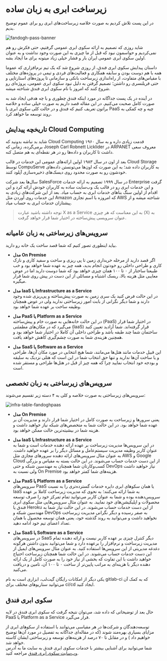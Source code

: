 # زیرساخت ابری به زبان ساده

در این پست تلاش کردیم به صورت خلاصه زیرساخت‌های ابری رو برای عموم توضیح بدیم.

![fandogh-pass-banner](/articles/fandogh-paas-banner.png "fandogh-paas-banner")

شاید روزی که تصمیم به ارائه سکوی ابری عمومی گرفتیم، حتی فکرش رو هم نمی‌کردیم و حواسمون نبود که قبل از ما چیزی به این صورت وجود نداشت و به عنوان اولین سکوی ابری عمومی ایران بار و فشار خیلی زیاد میتونه برای ما ایجاد بشه.

داستان پیدایش سکوی ابری فندق، از روزی شروع شد که یک تیم نرم‌افزاری که عموما همه با هم دوست بودن و سابقه همکاری و فعالیت‌های فردی و تیمی در پروژه‌های مختلف با مقیاس‌های متفاوت، از راه‌اندازی زیرساخت بانکی و سازمانی تا پروژه‌های استارتاپی و حتی فریلنسری رو داشتن؛ تصمیم گرفتن به دلیل نبود سکوی ابری عمومی، پروژ‌ه‌ای رو شروع کنند که امروز با نام سکوی ابری فندق شناخته میشه.

در آینده در یک پست جداگانه در مورد اینکه فندق چطوری و با چه هدفی ایجاد شد به صورت کامل صحبت می‌کنیم. در این مقاله قصد داریم به صورت خیلی ساده و خلاصه براتون تعریف کنیم که فندق و در حالت کلی سکوی ابری یا PaaS چیه و چه کمکی به روند توسعه ما خواهد کرد.


## تاریخچه پیدایش Cloud Computing

شاید بد نباشه بدونید که Cloud Computing قدمت زیادی داره و به سال ۱۹۶۰ برمی‌گرده، زمانی که Joseph Carl Robnett Licklider در ARPANET معروف سعی داشت تا کاربران و داده‌ها رو در هر نقطه‌ای به هم متصل کنه.

بعد از اون در سال ۱۹۸۳ اولین ارائه‌های عمومی این خدمات در قالب Cloud Storage توسط CompuServe به کاربران داده شد؛ به این صورت که اون‌ها می‌تونستن داده‌های خودشون رو به صورت محدود روی دیسک‌های ذخیره‌سازی آپلود کنند.

سال‌ها بعد شرکت SalesForce در سال ۱۹۹۹ تصمیم به ارائه خدمات Enterprise گرفت و این خدمات ابری رو در قالب یک وب‌سایت ساده به کاربران خودش ارائه کرد و این اقدام از اولین سنگ بناهای خدمات ابری به حساب میاد. بعد از این شرکت‌های زیادی به این خدمات روی آوردن مثل Amazon که امروزه با اسم تجاری AWS شناخته میشه و از پیشتازان خدمات ابری به حساب میاد.

> توجه داشته باشید عبارت X as a Service به این معناست که هر چیزی (X) به عنوان سرویسی پیش‌ساخته در اختیار شما قرار خواهد گرفت.

## سرویس‌های زیرساختی به زبان عامیانه
بیاید اینطوری تصور کنیم که شما قصد ساخت یک خانه رو دارید.

-   **مدل On Premise** <br/>
اگر قصد دارید از مرحله خریداری زمین تا پی ریزی و ساخت و سفید کاری و نازک کاری و طراحی داخلی رو خودتون انجام بدید، همه چیز به عهده شما خواهد بود و خب طبیعتا ساختار از ۰ تا ۱۰۰ همان چیزی خواهد بود که شما دوست دارید اما در عوض معایبی مثل هزینه بالا، ریسک اشتباه و مسائلی از این دست در پیش روی شما قرار میگیره.
    
-   **مدل IaaS یا Infrastructure as a Service**<br/>
در این حالت فرض کنید یک سری زمین به صورت پیش‌ساخته و پی‌ریزی شده وجود دارند و شما دیگر نگرانی از بابت امور زیرساختی ندارید ولی در عوض همچنان وظیفه ساخت بر عهده شما خواهد بود.
    
-   **مدل PaaS یا Platform as a Service**<br/>
در این حالت خانه‌هایی به صورت خام و پیش‌ساخته (PaaS) در اختیار شما قرار می‌گیرد که در مکان‌های مطمئنی (IaaS) قرار گرفته‌اند. شما آزادید تعیین کنید ساختمان شما چند طبقه باشد و طراحی داخلی آن کاملا در اختیار شما خواهد بود و همچنین هزینه‌ی شما به صورت چشم‌گیری کاهش خواهد یافت.
    
-   **مدل SaaS یا Software as a Service**<br/>
این قبیل خدمات مانند هتل‌ها می‌مانند، شما هیچ انتخابی در مورد مکان‌ آن‌ها، طراحی و یا ساخت آن‌ها ندارید و تنها حق انتخاب شما در این است که هتلی نزدیک به سلیقه و بودجه خود انتخاب نمایید چرا که همه چیز از قبل در هتل‌ها طراحی و مستقر شده است.

## سرویس‌های زیرساختی به زبان تخصصی
سرویس‌های زیرساختی به صورت خلاصه و کلی به ۴ دسته زیر تقسیم می‌شوند:

![infra-table-fandoghpaas](/articles/infra-table-fandoghpaas.png "infra-table-fandoghpaas")


-   **مدل On Premise**<br/>
یعنی سرور‌ها و زیرساخت به صورت کامل در اختیار شما قرار دارند و مدیریت آن بر عهده شما خواهد بود. در این حالت شما به متخصص‌های شبکه نیاز خواهید داشت و هزینه شما در بیشیته‌ترین حالت ممکن خواهد بود.
    
-   **مدل IaaS یا Infrastructure as a Service**<br/>
در این سرویس‌ها مدیریت زیرساخت بر عهده ارائه دهنده خدمات است و شما به عنوان کاربر وظیفه مدیریت سیستم‌عامل و مسائل دیگر را بر عهده خواهید داشت. به عنوان مثال سرویس‌های ارائه دهنده سرور‌های مجازی مثل AWS و Google Cloud از این دست خدمات حساب می‌شوند. در این حالت بسته به مقیاس و بزرگی کسب‌و‌کارتان شما همچنان به مهندسین شبکه و حتی DevOps نیاز خواهید داشت ولی نسبت به On Premise هزینه‌های شما کمتر خواهد بود.
    
-   **مدل PaaS یا Platform as a Service**<br/>
سرویس‌های PaaS یا همان سکوهای ابری دایره خدمات گسترده‌تری را به نسبت IaaS به شما ارائه می‌کنند؛ به نحوی که مدیریت زیرساخت کاملا بر عهده سرویس‌دهنده بوده و شما به عنوان کاربر می‌توانید تمام تمرکز خود را صرف توسعه محصولات و اپلیکیشن‌های خود نمایید. به عنوان مثال سرویس‌هایی مثل سکوی ابری فندق یا Heroku از این دست خدمات حساب می‌شوند. در این حالت نیاز شما به مهندسین شبکه و DevOps به صفر رسیده و دیگر نگرانی مدیریت زیرساخت نخواهید داشت و می‌توانید به روند گذشته خود، یعنی همان توسعه محصول با همان تعداد اعضای تیم خود ادامه دهید.
    
-   **مدل SaaS یا Software as a Service**<br/>
در سرویس‌های SaaS دیگر کنترل چیزی بر عهده کاربر نیست و ارائه دهنده تمام مدیریت زیرساخت و نرم‌افزار را برعهده دارد و شما می‌توانید بدون داشتن هرگونه دغدغه مدیریتی از این سرویس‌ها استفاده کنید. به عنوان مثال سرویس‌های ایمیل از این دست خدمات حساب می‌شوند. در این حالت شما همچنان زیرساخت احتیاج خواهید داشت با این تفاوت که بخشی از نیاز خود را به صورت کامل از یک ارائه دهنده دیگر با هزینه‌ای به مراتب پایین‌تر از ساخت ۰ تا ۱۰۰ آن، تامین و دریافت می‌کنید.

یکی دیگر از امکانات رایگان گیت‌لب، ابزاری است به نام gitlab-ci که به کمک آن می‌توانید سناریو‌های مختلف برای ci/cd ایجاد کنید.


## سکوی ابری فندق
حال بعد از توضیحاتی که داده شد، می‌توان نتیجه گرفت که سکوی ابری فندق در لایه PaaS یا Platform as a Service قرار می‌گیرد.

توسعه‌دهندگان و شرکت‌ها در هر مقیاسی می‌توانند با استفاده از سکوهای ابری از مزایای بسیاری بهره‌مند شوند (که در مقاله‌ای جداگانه به تفصیل در مورد آن‌ها توضیح خواهیم داد ) و در مقابل تا ۷۰ درصد از هزینه‌های توسعه و زیرساختی ایشان کاسته خواهد شد.<br/>شما می‌توانید برای آشنایی بیشتر با خدمات سکوی ابری فندق به سایت ما به آدرس [](https://fandogh.cloud/) [وب‌سایت سکوی ابری فندق](https://fandogh.cloud/) مراجعه کنید.
